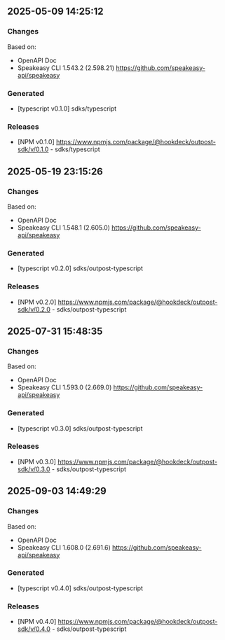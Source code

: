 

## 2025-05-09 14:25:12
### Changes
Based on:
- OpenAPI Doc  
- Speakeasy CLI 1.543.2 (2.598.21) https://github.com/speakeasy-api/speakeasy
### Generated
- [typescript v0.1.0] sdks/typescript
### Releases
- [NPM v0.1.0] https://www.npmjs.com/package/@hookdeck/outpost-sdk/v/0.1.0 - sdks/typescript

## 2025-05-19 23:15:26
### Changes
Based on:
- OpenAPI Doc  
- Speakeasy CLI 1.548.1 (2.605.0) https://github.com/speakeasy-api/speakeasy
### Generated
- [typescript v0.2.0] sdks/outpost-typescript
### Releases
- [NPM v0.2.0] https://www.npmjs.com/package/@hookdeck/outpost-sdk/v/0.2.0 - sdks/outpost-typescript

## 2025-07-31 15:48:35
### Changes
Based on:
- OpenAPI Doc  
- Speakeasy CLI 1.593.0 (2.669.0) https://github.com/speakeasy-api/speakeasy
### Generated
- [typescript v0.3.0] sdks/outpost-typescript
### Releases
- [NPM v0.3.0] https://www.npmjs.com/package/@hookdeck/outpost-sdk/v/0.3.0 - sdks/outpost-typescript

## 2025-09-03 14:49:29
### Changes
Based on:
- OpenAPI Doc  
- Speakeasy CLI 1.608.0 (2.691.6) https://github.com/speakeasy-api/speakeasy
### Generated
- [typescript v0.4.0] sdks/outpost-typescript
### Releases
- [NPM v0.4.0] https://www.npmjs.com/package/@hookdeck/outpost-sdk/v/0.4.0 - sdks/outpost-typescript